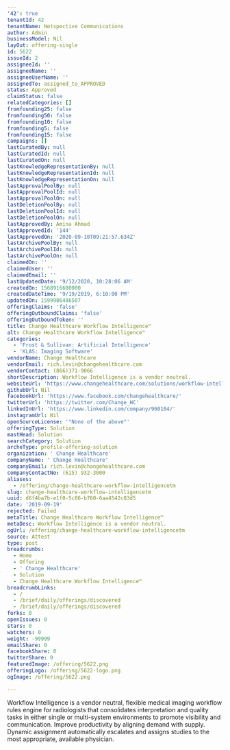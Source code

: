 ```yaml
---
'42': true
tenantId: 42
tenantName: Netspective Communications
author: Admin
businessModel: Nil
layOut: offering-single
id: 5622
issueId: 2
assigneeId: ''
assigneeName: ''
assigneeUserName: ''
assignedTo: assigned_to_APPROVED
status: Approved
claimStatus: false
relatedCategories: []
fromfounding25: false
fromfounding50: false
fromfounding10: false
fromfounding5: false
fromfounding15: false
campaigns: []
lastCuratedBy: null
lastCuratedId: null
lastCuratedOn: null
lastKnowledgeRepresentationBy: null
lastKnowledgeRepresentationId: null
lastKnowledgeRepresentationOn: null
lastApprovalPoolBy: null
lastApprovalPoolId: null
lastApprovalPoolOn: null
lastDeletionPoolBy: null
lastDeletionPoolId: null
lastDeletionPoolOn: null
lastApprovedBy: Amina Ahmad
lastApprovedId: '144'
lastApprovedOn: '2020-09-10T09:21:57.634Z'
lastArchivePoolBy: null
lastArchivePoolId: null
lastArchivePoolOn: null
claimedOn: ''
claimedUser: ''
claimedEmail: ''
lastUpdatedDate: '9/12/2020, 10:28:06 AM'
createdOn: 1568916600000
createdDateTime: '9/19/2019, 6:10:00 PM'
updatedOn: 1599906486507
offeringClaims: 'false'
offeringOutboundClaims: 'false'
offeringOutboundToken: ''
title: Change Healthcare Workflow Intelligence™
alt: Change Healthcare Workflow Intelligence™
categories:
  - 'Frost & Sullivan: Artificial Intelligence'
  - 'KLAS: Imaging Software'
vendorName: Change Healthcare
vendorEmail: rich.levin@changehealthcare.com
vendorContact: (866)371-9066
shortDescription: Workflow Intelligence is a vendor neutral.
websiteUrl: 'https://www.changehealthcare.com/solutions/workflow-intelligence'
githubUrl: Nil
facebookUrl: 'https://www.facebook.com/changehealthcare/'
twitterUrl: 'https://twitter.com/Change_HC'
linkedInUrl: 'https://www.linkedin.com/company/960104/'
instagramUrl: Nil
openSourceLicense: '"None of the above"'
offeringType: Solution
mastHead: Solution
searchCategory: Solution
archeType: profile-offering-solution
organization: ' Change Healthcare'
companyName: ' Change Healthcare'
companyEmail: rich.levin@changehealthcare.com
companyContactNo: (615) 932-3000
aliases:
  - /offering/change-healthcare-workflow-intelligencetm
slug: change-healthcare-workflow-intelligencetm
uuid: d6f4ba7b-e1f0-5c86-b760-6aa4542c83d5
date: '2019-09-19'
rejected: Failed
metaTitle: Change Healthcare Workflow Intelligence™
metaDesc: Workflow Intelligence is a vendor neutral.
ogUrl: /offering/change-healthcare-workflow-intelligencetm
source: Attest
type: post
breadcrumbs:
  - Home
  - Offering
  - ' Change Healthcare'
  - Solution
  - Change Healthcare Workflow Intelligence™
breadcrumbLinks:
  - /
  - /brief/daily/offerings/discovered
  - /brief/daily/offerings/discovered
forks: 0
openIssues: 0
stars: 0
watchers: 0
weight: -99999
emailShare: 0
facebookShare: 0
twitterShare: 0
featuredImage: /offering/5622.png
offeringLogo: /offering/5622-logo.png
ogImage: /offering/5622.png

---
```

Workflow Intelligence is a vendor neutral, flexible medical imaging workflow rules engine for radiologists that consolidates interpretation and quality tasks in either single or multi-system environments to promote visibility and communication. Improve productivity by aligning demand with supply. Dynamic assignment automatically escalates and assigns studies to the most appropriate, available physician.